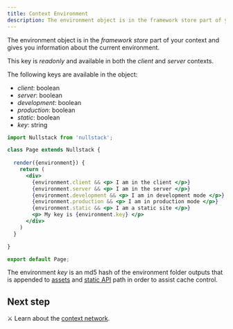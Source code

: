```yaml
---
title: Context Environment
description: The environment object is in the framework store part of your context and gives you information about the current environment
---
```


The environment object is in the *framework store* part of your context and gives you information about the current environment.

This key is *readonly* and available in both the *client* and *server* contexts.

The following keys are available in the object:

- *client*: boolean
- *server*: boolean
- *development*: boolean
- *production*: boolean
- *static*: boolean
- *key*: string

```jsx
import Nullstack from 'nullstack';

class Page extends Nullstack {
 
  render({environment}) {
    return (
      <div> 
        {environment.client && <p> I am in the client </p>}
        {environment.server && <p> I am in the server </p>}
        {environment.development && <p> I am in development mode </p>}
        {environment.production && <p> I am in production mode </p>}
        {environment.static && <p> I am a static site </p>}
        <p> My key is {environment.key} </p>
      </div>
    )
  }

}

export default Page;
```

The environment *key* is an md5 hash of the environment folder outputs that is appended to [assets](/styles) and [static API](/static-site-generation) path in order to assist cache control.

## Next step

⚔ Learn about the [context network](/context-network).